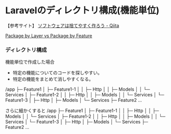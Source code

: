 # Laravelのディレクトリ構成(機能単位)

【参考サイト】
[ソフトウェアは捨てやすく作ろう - Qiita](https://qiita.com/sanogemaru/items/40557c6db33dcec99cf1)

[Package by Layer vs Package by Feature](https://medium.com/sahibinden-technology/package-by-layer-vs-package-by-feature-7e89cde2ae3a)

### ディレクトリ構成

機能単位で作成した場合

- 特定の機能についてのコードを探しやすい。
- 特定の機能をまとめて消しやすくなる。

/app
├─ Feature1
│  ├─ Feature1-1
│  │  ├─ Http
│  │  ├─ Models
│  │  └─ Services
│  ├─ Feature1-2
│  │  ├─ Http
│  │  ├─ Models
│  │  └─ Services
│  └─ Feature1-3
│     ├─ Http
│     ├─ Models
│     └─ Services
├─ Feature2
...

さらに細かくすると
/app
├─ Feature1
│  ├─ Feature1-1
│  │  ├─ Http
│  │  ├─ Models
│  │  └─ Services
│  ├─ Feature1-2
│  │  ├─ Http
│  │  ├─ Models
│  │  └─ Services
│  └─ Feature1-3
│     ├─ Http
│     ├─ Models
│     └─ Services
├─ Feature2
...